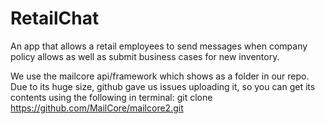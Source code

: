 # RetailChat
An app that allows a retail employees to send messages when company policy allows as well as submit business cases for new inventory.

We use the mailcore api/framework which shows as a folder in our repo. Due to its huge size, github gave us issues uploading it, so you can get its contents using the following in terminal: git clone https://github.com/MailCore/mailcore2.git
